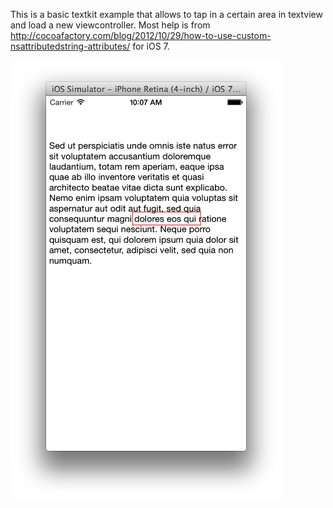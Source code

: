This is a basic textkit example that allows to tap in a certain area in textview and load a new viewcontroller.  Most help is from http://cocoafactory.com/blog/2012/10/29/how-to-use-custom-nsattributedstring-attributes/ for iOS 7.

![screenshot](image.png)
